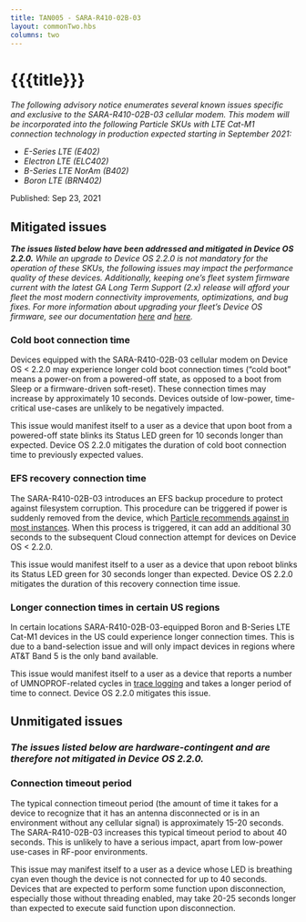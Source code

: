 ```yaml
---
title: TAN005 - SARA-R410-02B-03
layout: commonTwo.hbs
columns: two
---
```


# {{{title}}}

_The following advisory notice enumerates several known issues specific and exclusive to the SARA-R410-02B-03 cellular modem. This modem will be incorporated into the following Particle SKUs with LTE Cat-M1 connection technology in production expected starting in September 2021:_

* _E-Series LTE (E402)_
* _Electron LTE (ELC402)_
* _B-Series LTE NorAm (B402)_
* _Boron LTE (BRN402)_

Published: Sep 23, 2021

## Mitigated issues

**_The issues listed below have been addressed and mitigated in Device OS 2.2.0\._** _While an upgrade to Device OS 2.2.0 is not mandatory for the operation of these SKUs, the following issues may impact the performance quality of these devices. Additionally, keeping one’s fleet system firmware current with the latest GA Long Term Support (2.x) release will afford your fleet the most modern connectivity improvements, optimizations, and bug fixes. For more information about upgrading your fleet’s Device OS firmware, see our documentation_ [_here_](/getting-started/device-os/introduction-to-device-os) _and_ [_here_](/scaling/best-practices/what-are-particles-best-practices-with-respect-to-device-os-version-management/)_._

### Cold boot connection time

Devices equipped with the SARA-R410-02B-03 cellular modem on Device OS < 2.2.0 may experience longer cold boot connection times (“cold boot” means a power-on from a powered-off state, as opposed to a boot from Sleep or a firmware-driven soft-reset). These connection times may increase by approximately 10 seconds. Devices outside of low-power, time-critical use-cases are unlikely to be negatively impacted.

This issue would manifest itself to a user as a device that upon boot from a powered-off state blinks its Status LED green for 10 seconds longer than expected. Device OS 2.2.0 mitigates the duration of cold boot connection time to previously expected values.

### EFS recovery connection time

The SARA-R410-02B-03 introduces an EFS backup procedure to protect against filesystem corruption. This procedure can be triggered if power is suddenly removed from the device, which [Particle recommends against in most instances](/reference/technical-advisory-notices/tan004-power-off-recommendations-for-sara-r410m-equipped-devices/). When this process is triggered, it can add an additional 30 seconds to the subsequent Cloud connection attempt for devices on Device OS < 2.2.0.

This issue would manifest itself to a user as a device that upon reboot blinks its Status LED green for 30 seconds longer than expected. Device OS 2.2.0 mitigates the duration of this recovery connection time issue.

### Longer connection times in certain US regions

In certain locations SARA-R410-02B-03-equipped Boron and B-Series LTE Cat-M1 devices in the US could experience longer connection times. This is due to a band-selection issue and will only impact devices in regions where AT&T Band 5 is the only band available. 

This issue would manifest itself to a user as a device that reports a number of UMNOPROF-related cycles in [trace logging](/troubleshooting/guides/device-troubleshooting/how-do-i-collect-trace-logs-from-my-device/) and takes a longer period of time to connect. Device OS 2.2.0 mitigates this issue.

## Unmitigated issues

### _The issues listed below are hardware-contingent and are therefore not mitigated in Device OS 2.2.0._

### Connection timeout period

The typical connection timeout period (the amount of time it takes for a device to recognize that it has an antenna disconnected or is in an environment without any cellular signal) is approximately 15-20 seconds. The SARA-R410-02B-03 increases this typical timeout period to about 40 seconds. This is unlikely to have a serious impact, apart from low-power use-cases in RF-poor environments. 

This issue may manifest itself to a user as a device whose LED is breathing cyan even though the device is not connected for up to 40 seconds. Devices that are expected to perform some function upon disconnection, especially those without threading enabled, may take 20-25 seconds longer than expected to execute said function upon disconnection.
  
  
